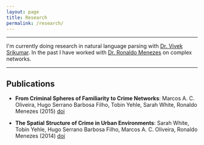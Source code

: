 ```yaml
---
layout: page
title: Research
permalink: /research/
---
```


***

I'm currently doing research in natural language parsing with [Dr. Vivek Srikumar](http://svivek.com).
In the past I have worked with [Dr. Ronaldo Menezes](http://cs.fit.edu/~rmenezes/Home.html) on complex networks.

***

Publications
------------

- **From Criminal Spheres of Familiarity to Crime Networks**:
  Marcos A. C. Oliveira, Hugo Serrano Barbosa Filho, Tobin Yehle, Sarah White, Ronaldo Menezes (2015)
  [doi](http://dx.doi.org/10.1007/978-3-319-16112-9_22)

- **The Spatial Structure of Crime in Urban Environments**:
  Sarah White, Tobin Yehle, Hugo Serrano Barbosa Filho, Marcos A. C. Oliveira, Ronaldo Menezes (2014)
  [doi](http://dx.doi.org/10.1007/978-3-319-15168-7_14)
